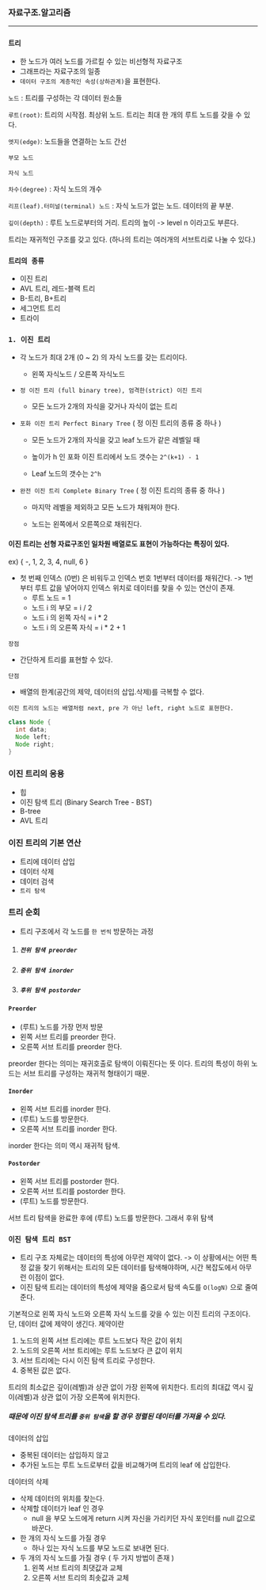 ### 자료구조.알고리즘

<hr>



### `트리`

* 한 노드가 여러 노드를 가르킬 수 있는 비선형적 자료구조
* 그래프라는 자료구조의 일종
* `데이터 구조의 계층적인 속성(상하관계)`을 표현한다.

`노드` : 트리를 구성하는 각 데이터 원소들

`루트(root)`: 트리의 시작점. 최상위 노드. 트리는 최대 한 개의 루트 노드를 갖을 수 있다.

`엣지(edge)`: 노드들을 연결하는 노드 간선

`부모 노드`

`자식 노드`

`차수(degree)` : 자식 노드의 개수

`리프(leaf).터미널(terminal) 노드` : 자식 노드가 없는 노드. 데이터의 끝 부분.

`깊이(depth)` : 루트 노드로부터의 거리. 트리의 높이 -> level n 이라고도 부른다.

트리는 재귀적인 구조를 갖고 있다. (하나의 트리는 여러개의 서브트리로 나눌 수 있다.)



### `트리의 종류`

* 이진 트리
* AVL 트리, 레드-블랙 트리
* B-트리, B+트리
* 세그먼트 트리
* 트라이





### `1. 이진 트리`

* 각 노드가 최대 2개 (0 ~ 2) 의 자식 노드를 갖는 트리이다.
  * 왼쪽 자식노드 / 오른쪽 자식노드



* `정 이진 트리 (full binary tree), 엄격한(strict) 이진 트리`
  * 모든 노드가 2개의 자식을 갖거나 자식이 없는 트리

* `포화 이진 트리 Perfect Binary Tree` ( 정 이진 트리의 종류 중 하나 )

  * 모든 노드가 2개의 자식을 갖고 leaf 노드가 같은 레벨일 때

  * 높이가 h 인 포화 이진 트리에서 노드 갯수는 `2^(k+1) - 1`

  * Leaf 노드의 갯수는 `2^h`

* `완전 이진 트리 Complete Binary Tree` ( 정 이진 트리의 종류 중 하나 )

  	* 마지막 레벨을 제외하고 모든 노드가 채워져야 한다.
  	
  	* 노드는 왼쪽에서 오른쪽으로 채워진다.



#### 이진 트리는 선형 자료구조인 일차원 배열로도 표현이 가능하다는 특징이 있다.

ex) { -, 1, 2, 3, 4, null, 6 }

* 첫 번째 인덱스 (0번) 은 비워두고 인덱스 번호 1번부터 데이터를 채워간다. -> 1번 부터 루트 값을 넣어야지 인덱스 위치로 데이터를 찾을 수 있는 연산이 존재.
  * 루트 노드 = 1
  * 노드 i 의 부모 = i / 2
  * 노드 i 의 왼쪽 자식 = i * 2
  * 노드 i 의 오른쪽 자식 = i * 2 + 1

`장점`

* 간단하게 트리를 표현할 수 있다.

`단점`

* 배열의 한계(공간의 제약, 데이터의 삽입.삭제)를 극복할 수 없다.



`이진 트리의 노드는 배열처럼 next, pre 가 아닌 left, right 노드로 표현한다.`

```java
class Node {
  int data;
  Node left;
  Node right;
}
```



### 이진 트리의 응용

* 힙
* 이진 탐색 트리 (Binary Search Tree - BST)
* B-tree
* AVL 트리



### 이진 트리의 기본 연산

* 트리에 데이터 삽입
* 데이터 삭제
* 데이터 검색
* `트리 탐색`



### 트리 순회

* 트리 구조에서 각 노드를 `한 번씩` 방문하는 과정

1. ##### `전위 탐색 preorder`

2. ##### `중위 탐색 inorder`

3. ##### `후위 탐색 postorder`



#### `Preorder`

* (루트) 노드를 가장 먼저 방문
* 왼쪽 서브 트리를 preorder 한다.
* 오른쪽 서브 트리를 preorder 한다.

preorder 한다는 의미는 재귀호출로 탐색이 이뤄진다는 뜻 이다. 트리의 특성이 하위 노드는 서브 트리를 구성하는 재귀적 형태이기 때문.



#### `Inorder`

* 왼쪽 서브 트리를 inorder 한다.
* (루트) 노드를 방문한다.
* 오른쪽 서브 트리를 inorder 한다.

inorder 한다는 의미 역시 재귀적 탐색.



#### `Postorder`

* 왼쪽 서브 트리를 postorder 한다.
* 오른쪽 서브 트리를 postorder 한다.
* (루트) 노드를 방문한다.

서브 트리 탐색을 완료한 후에 (루트) 노드를 방문한다. 그래서 후위 탐색





### `이진 탐색 트리 BST`

* 트리 구조 자체로는 데이터의 특성에 아무런 제약이 없다. -> 이 상황에서는 어떤 특정 값을 찾기 위해서는 트리의 모든 데이터를 탐색해야하며, 시간 복잡도에서 아무런 이점이 없다.
* 이진 탐색 트리는 데이터의 특성에 제약을 줌으로서 탐색 속도를 `O(logN)` 으로 줄여준다.

기본적으로 왼쪽 자식 노드와 오른쪽 자식 노드를 갖을 수 있는 이진 트리의 구조이다. 단, 데이터 값에 제약이 생긴다. 제약이란

1. 노드의 왼쪽 서브 트리에는 루트 노드보다 작은 값이 위치
2. 노드의 오른쪽 서브 트리에는 루트 노드보다 큰 값이 위치
3. 서브 트리에는 다시 이진 탐색 트리로 구성한다.
4. 중복된 값은 없다.

트리의 최소값은 깊이(레벨)과 상관 없이 가장 왼쪽에 위치한다. 트리의 최대값 역시 깊이(레벨)과 상관 없이 가장 오른쪽에 위치한다.



##### 때문에 이진 탐색 트리를 `중위 탐색`을 할 경우 정렬된 데이터를 가져올 수 있다.



데이터의 삽입 

* 중복된 데이터는 삽입하지 않고
* 추가된 노드는 루트 노드로부터 값을 비교해가며 트리의 leaf 에 삽입한다.

데이터의 삭제

* 삭제 데이터의 위치를 찾는다.
* 삭제할 데이터가 leaf 인 경우
  * null 을 부모 노드에게 return 시켜 자신을 가리키던 자식 포인터를 null 값으로 바꾼다.
* 한 개의 자식 노드를 가질 경우
  * 하나 있는 자식 노드를 부모 노드로 보내면 된다.
* 두 개의 자식 노드를 가질 경우 ( 두 가지 방법이 존재 )
  1. 왼쪽 서브 트리의 최댓값과 교체
  2. 오른쪽 서브 트리의 최솟값과 교체
